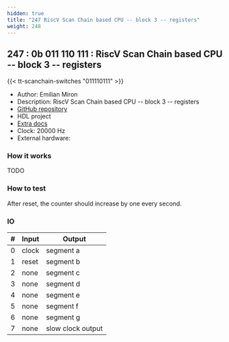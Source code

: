 ```yaml
---
hidden: true
title: "247 RiscV Scan Chain based CPU -- block 3 -- registers"
weight: 248
---
```


## 247 : 0b 011 110 111 : RiscV Scan Chain based CPU -- block 3 -- registers

{{< tt-scanchain-switches "011110111" >}}

* Author: Emilian Miron
* Description: RiscV Scan Chain based CPU -- block 3 -- registers
* [GitHub repository](https://github.com/diferential/sc-rv-tt03-block3)
* HDL project
* [Extra docs](https://github.com/diferntial/sc-rv-tt03-block3/blob/main/README.md)
* Clock: 20000 Hz
* External hardware: 



### How it works

TODO


### How to test

After reset, the counter should increase by one every second.


### IO

| # | Input        | Output       |
|---|--------------|--------------|
| 0 | clock  | segment a |
| 1 | reset  | segment b |
| 2 | none  | segment c |
| 3 | none  | segment d |
| 4 | none  | segment e |
| 5 | none  | segment f |
| 6 | none  | segment g |
| 7 | none  | slow clock output |
